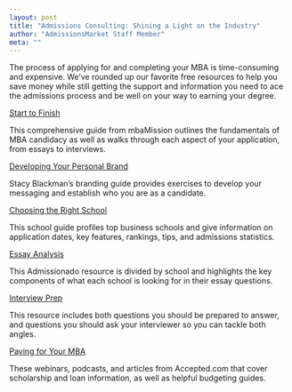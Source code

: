 ```yaml
---
layout: post
title: "Admissions Consulting: Shining a Light on the Industry"
author: "AdmissionsMarket Staff Member"
meta: ""
---
```



The process of applying for and completing your MBA is time-consuming and expensive. We’ve rounded up our favorite free resources to help you save money while still getting the support and information you need to ace the admissions process and be well on your way to earning your degree. 

[Start to Finish](https://shop.mbamission.com/products/mbamission-complete-start-to-finish-admissions-guide) 

This comprehensive guide from mbaMission outlines the fundamentals of MBA candidacy as well as walks through each aspect of your application, from essays to interviews. 

[Developing Your Personal Brand](https://www.stacyblackman.com/free-branding-guide/)

Stacy Blackman’s branding guide provides exercises to develop your messaging and establish who you are as a candidate. 

[Choosing the Right School](https://www.veritasprep.com/mba-essential-guide/)

This school guide profiles top business schools and give information on application dates, key features, rankings, tips, and admissions statistics.

[Essay Analysis](http://admissionado.com/resources/essay-analysis/)

This Admissionado resource is divided by school and highlights the key components of what each school is looking for in their essay questions. 

[Interview Prep](http://poetsandquants.com/2015/01/10/mba-interview-questions-prepare-forand-ask/)

This resource includes both questions you should be prepared to answer, and questions you should ask your interviewer so you can tackle both angles. 

[Paying for Your MBA](https://www.accepted.com/mba/paying-for-your-mba)

These webinars, podcasts, and articles from Accepted.com that cover scholarship and loan information, as well as helpful budgeting guides. 

